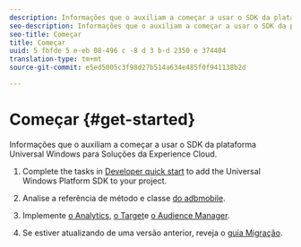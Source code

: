 ```yaml
---
description: Informações que o auxiliam a começar a usar o SDK da plataforma Universal Windows para Soluções da Experience Cloud
seo-description: Informações que o auxiliam a começar a usar o SDK da plataforma Universal Windows para Soluções da Experience Cloud
seo-title: Começar
title: Começar
uuid: 5 fbfde 5 e-eb 08-496 c -8 d 3 b-d 2350 e 374404
translation-type: tm+mt
source-git-commit: e5ed5005c3f98d27b514a634e485f0f941138b2d

---
```



# Começar {#get-started}

Informações que o auxiliam a começar a usar o SDK da plataforma Universal Windows para Soluções da Experience Cloud.

1. Complete the tasks in [Developer quick start](/help/universal-windows/c-getting-started/dev-qs.md) to add the Universal Windows Platform SDK to your project.

1. Analise a referência de método e classe [do adbmobile](/help/universal-windows/c-configuration/methods.md).

1. Implemente [o Analytics](/help/universal-windows/analytics/analytics-methods.md), [o Target](/help/universal-windows/target/target-methods.md)e [o Audience Manager](/help/universal-windows/audiencemgmt/audience-manager-methods.md).

1. Se estiver atualizando de uma versão anterior, reveja o [guia Migração](/help/universal-windows/migration-v3.md).
